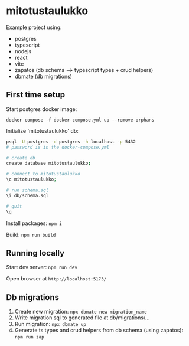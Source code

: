 # mitotustaulukko

Example project using:
- postgres
- typescript
- nodejs
- react
- vite
- zapatos (db schema --> typescript types + crud helpers)
- dbmate (db migrations)


## First time setup

Start postgres docker image:
```
docker compose -f docker-compose.yml up --remove-orphans
```

Initialize 'mitotustaulukko' db:
```bash
psql -U postgres -d postgres -h localhost -p 5432
# password is in the docker-compose.yml

# create db
create database mitotustaulukko;

# connect to mitotustaulukko
\c mitotustaulukko;

# run schema.sql
\i db/schema.sql

# quit
\q
```

Install packages: `npm i`

Build: `npm run build`

## Running locally

Start dev server: `npm run dev`

Open browser at `http://localhost:5173/`


## Db migrations
1. Create new migration: `npx dbmate new migration_name`
2. Write migration sql to generated file at db/migrations/...
3. Run migration: `npx dbmate up`
4. Generate ts types and crud helpers from db schema (using zapatos): `npm run zap`

